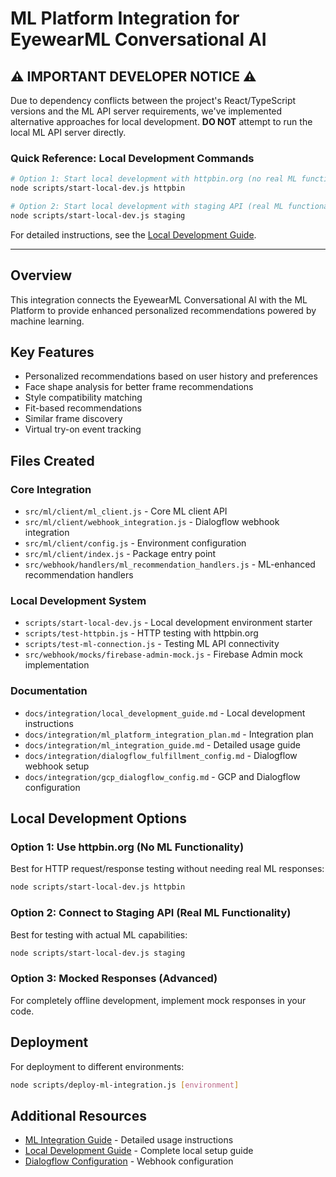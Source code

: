 # ML Platform Integration for EyewearML Conversational AI

## ⚠️ IMPORTANT DEVELOPER NOTICE ⚠️

Due to dependency conflicts between the project's React/TypeScript versions and the ML API server requirements, we've implemented alternative approaches for local development. **DO NOT** attempt to run the local ML API server directly.

### Quick Reference: Local Development Commands

```bash
# Option 1: Start local development with httpbin.org (no real ML functionality)
node scripts/start-local-dev.js httpbin

# Option 2: Start local development with staging API (real ML functionality)
node scripts/start-local-dev.js staging
```

For detailed instructions, see the [Local Development Guide](./local_development_guide.md).

---

## Overview

This integration connects the EyewearML Conversational AI with the ML Platform to provide enhanced personalized recommendations powered by machine learning.

## Key Features

- Personalized recommendations based on user history and preferences
- Face shape analysis for better frame recommendations
- Style compatibility matching
- Fit-based recommendations
- Similar frame discovery
- Virtual try-on event tracking

## Files Created

### Core Integration
- `src/ml/client/ml_client.js` - Core ML client API
- `src/ml/client/webhook_integration.js` - Dialogflow webhook integration
- `src/ml/client/config.js` - Environment configuration
- `src/ml/client/index.js` - Package entry point
- `src/webhook/handlers/ml_recommendation_handlers.js` - ML-enhanced recommendation handlers

### Local Development System
- `scripts/start-local-dev.js` - Local development environment starter
- `scripts/test-httpbin.js` - HTTP testing with httpbin.org
- `scripts/test-ml-connection.js` - Testing ML API connectivity
- `src/webhook/mocks/firebase-admin-mock.js` - Firebase Admin mock implementation

### Documentation
- `docs/integration/local_development_guide.md` - Local development instructions
- `docs/integration/ml_platform_integration_plan.md` - Integration plan
- `docs/integration/ml_integration_guide.md` - Detailed usage guide
- `docs/integration/dialogflow_fulfillment_config.md` - Dialogflow webhook setup
- `docs/integration/gcp_dialogflow_config.md` - GCP and Dialogflow configuration

## Local Development Options

### Option 1: Use httpbin.org (No ML Functionality)
Best for HTTP request/response testing without needing real ML responses:
```bash
node scripts/start-local-dev.js httpbin
```

### Option 2: Connect to Staging API (Real ML Functionality)
Best for testing with actual ML capabilities:
```bash
node scripts/start-local-dev.js staging
```

### Option 3: Mocked Responses (Advanced)
For completely offline development, implement mock responses in your code.

## Deployment

For deployment to different environments:
```bash
node scripts/deploy-ml-integration.js [environment]
```

## Additional Resources

- [ML Integration Guide](./ml_integration_guide.md) - Detailed usage instructions
- [Local Development Guide](./local_development_guide.md) - Complete local setup guide
- [Dialogflow Configuration](./dialogflow_fulfillment_config.md) - Webhook configuration
